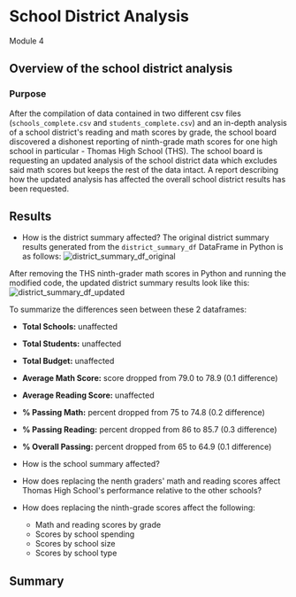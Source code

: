 # School District Analysis
Module 4

## Overview of the school district analysis
### Purpose
After the compilation of data contained in two different csv files (`schools_complete.csv` and `students_complete.csv`) and an in-depth analysis of a school district's reading and math scores by grade, the school board discovered a dishonest reporting of ninth-grade math scores for one high school in particular - Thomas High School (THS). The school board is requesting an updated analysis of the school district data which excludes said math scores but keeps the rest of the data intact. A report describing how the updated analysis has affected the overall school district results has been requested.

## Results
- How is the district summary affected?
The original district summary results generated from the `district_summary_df` DataFrame in Python is as follows:
![district_summary_df_original](https://user-images.githubusercontent.com/107309793/178860750-fbf6a9ec-5031-40ef-9fbd-828efbdd65da.png)

After removing the THS ninth-grader math scores in Python and running the modified code, the updated district summary results look like this:
![district_summary_df_updated](https://user-images.githubusercontent.com/107309793/178860872-96381da6-6e06-491c-b064-70188178bd9e.png)

To summarize the differences seen between these 2 dataframes:
- **Total Schools:** unaffected
- **Total Students:** unaffected
- **Total Budget:** unaffected
- **Average Math Score:** score dropped from 79.0 to 78.9 (0.1 difference)
- **Average Reading Score:** unaffected
- **% Passing Math:** percent dropped from 75 to 74.8 (0.2 difference)
- **% Passing Reading:** percent dropped from 86 to 85.7 (0.3 difference)
- **% Overall Passing:** percent dropped from 65 to 64.9 (0.1 difference)

- How is the school summary affected?
- How does replacing the nenth graders' math and reading scores affect Thomas High School's performance relative to the other schools?
- How does replacing the ninth-grade scores affect the following:
  - Math and reading scores by grade
  - Scores by school spending
  - Scores by school size
  - Scores by school type

## Summary
